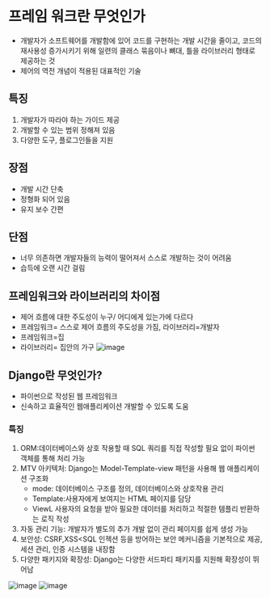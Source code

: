 # 프레임 워크란 무엇인가
- 개발자가 소프트웨어를 개발함에 있어 코드를 구현하는 개발 시간을 줄이고, 코드의 재사용성 증가시키기 위해 일련의 클래스 묶음이나 뼈대, 틀을 라이브러리 형태로 제공하는 것
- 제어의 역전 개념이 적용된 대표적인 기술
## 특징
1. 개발자가 따라야 하는 가이드 제공
2. 개발할 수 있는 범위 정해져 있음
3. 다양한 도구, 플로그인들을 지원



## 장점
- 개발 시간 단축
- 정형화 되어 있음
- 유지 보수 간편

## 단점
- 너무 의존하면 개발자들의 능력이 떨어져서 스스로 개발하는 것이 어려움
- 습득에 오랜 시간 걸림

## 프레임워크와 라이브러리의 차이점
- 제어 흐름에 대한 주도성이 누구/ 어디에게 있는가에 다르다
- 프레임워크= 스스로 제어 흐름의 주도성을 가짐, 라이브러리=개발자
- 프레임워크=집
- 라이브러리= 집안의 가구
![image](https://github.com/user-attachments/assets/72077cc3-729e-45c1-a5f6-e02b0ed0381d)

## Django란 무엇인가?
- 파이썬으로 작성된 웹 프레임워크
- 신속하고 효율적인 웹애플리케이션 개발할 수 있도록 도움

### 특징
1. ORM:데이터베이스와 상호 작용할 때 SQL 쿼리를 직접 작성할 필요 없이 파이썬 객체를 통해 처리 가능
2. MTV 아키텍처: Django는 Model-Template-view 패턴을 사용해 웹 애플리케이션 구조화
   - mode: 데이터베이스 구조를 정의, 데이터베이스와 상호작용 관리
   - Template:사용자에게 보여지는 HTML 페이지를 담당
   - ViewL 사용자의 요청을 받아 필요한 데이터를 처리하고 적절한 템플리 반환하는 로직 작성
3. 자동 관리 기능: 개발자가 별도의 추가 개발 없이 관리 페이지를 쉽게 생성 가능
4. 보안성: CSRF,XSS<SQL 인젝션 등을 방어하는 보안 메커니즘을 기본적으로 제공, 세션 관리, 인증 시스템을 내장함
5. 다양한 패키지와 확장성: Django는 다양한 서드파티 패키지를 지원해 확장성이 뛰어남

![image](https://github.com/user-attachments/assets/62fc9d8c-c0ef-420b-be22-9d22f819eea4)
![image](https://github.com/user-attachments/assets/f210140b-1d64-4b23-92cb-4f31b6944150)


